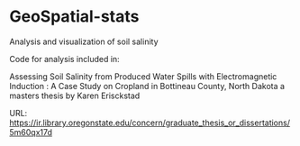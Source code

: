 # GeoSpatial-stats
Analysis and visualization of soil salinity


Code for analysis included in:

Assessing Soil Salinity from Produced Water Spills with Electromagnetic Induction : A Case Study on Cropland in Bottineau County, North Dakota
a masters thesis by Karen Erisckstad

URL: https://ir.library.oregonstate.edu/concern/graduate_thesis_or_dissertations/5m60qx17d
